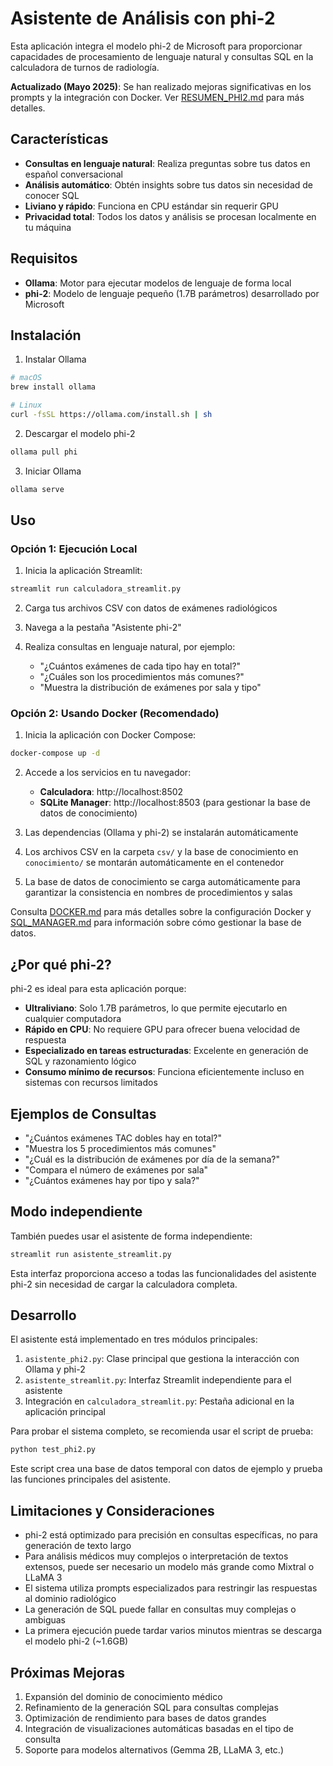 # Asistente de Análisis con phi-2

Esta aplicación integra el modelo phi-2 de Microsoft para proporcionar capacidades de procesamiento de lenguaje natural y consultas SQL en la calculadora de turnos de radiología.

**Actualizado (Mayo 2025)**: Se han realizado mejoras significativas en los prompts y la integración con Docker. Ver [RESUMEN_PHI2.md](RESUMEN_PHI2.md) para más detalles.

## Características

- **Consultas en lenguaje natural**: Realiza preguntas sobre tus datos en español conversacional
- **Análisis automático**: Obtén insights sobre tus datos sin necesidad de conocer SQL
- **Liviano y rápido**: Funciona en CPU estándar sin requerir GPU
- **Privacidad total**: Todos los datos y análisis se procesan localmente en tu máquina

## Requisitos

- **Ollama**: Motor para ejecutar modelos de lenguaje de forma local
- **phi-2**: Modelo de lenguaje pequeño (1.7B parámetros) desarrollado por Microsoft

## Instalación

1. Instalar Ollama

```bash
# macOS
brew install ollama

# Linux
curl -fsSL https://ollama.com/install.sh | sh
```

2. Descargar el modelo phi-2

```bash
ollama pull phi
```

3. Iniciar Ollama

```bash
ollama serve
```

## Uso

### Opción 1: Ejecución Local

1. Inicia la aplicación Streamlit:

```bash
streamlit run calculadora_streamlit.py
```

2. Carga tus archivos CSV con datos de exámenes radiológicos

3. Navega a la pestaña "Asistente phi-2"

4. Realiza consultas en lenguaje natural, por ejemplo:
   - "¿Cuántos exámenes de cada tipo hay en total?"
   - "¿Cuáles son los procedimientos más comunes?"
   - "Muestra la distribución de exámenes por sala y tipo"

### Opción 2: Usando Docker (Recomendado)

1. Inicia la aplicación con Docker Compose:

```bash
docker-compose up -d
```

2. Accede a los servicios en tu navegador:
   - **Calculadora**: http://localhost:8502
   - **SQLite Manager**: http://localhost:8503 (para gestionar la base de datos de conocimiento)

3. Las dependencias (Ollama y phi-2) se instalarán automáticamente

4. Los archivos CSV en la carpeta `csv/` y la base de conocimiento en `conocimiento/` se montarán automáticamente en el contenedor

5. La base de datos de conocimiento se carga automáticamente para garantizar la consistencia en nombres de procedimientos y salas

Consulta [DOCKER.md](DOCKER.md) para más detalles sobre la configuración Docker y [SQL_MANAGER.md](SQL_MANAGER.md) para información sobre cómo gestionar la base de datos.

## ¿Por qué phi-2?

phi-2 es ideal para esta aplicación porque:

- **Ultraliviano**: Solo 1.7B parámetros, lo que permite ejecutarlo en cualquier computadora
- **Rápido en CPU**: No requiere GPU para ofrecer buena velocidad de respuesta
- **Especializado en tareas estructuradas**: Excelente en generación de SQL y razonamiento lógico
- **Consumo mínimo de recursos**: Funciona eficientemente incluso en sistemas con recursos limitados

## Ejemplos de Consultas

- "¿Cuántos exámenes TAC dobles hay en total?"
- "Muestra los 5 procedimientos más comunes"
- "¿Cuál es la distribución de exámenes por día de la semana?"
- "Compara el número de exámenes por sala"
- "¿Cuántos exámenes hay por tipo y sala?"

## Modo independiente

También puedes usar el asistente de forma independiente:

```bash
streamlit run asistente_streamlit.py
```

Esta interfaz proporciona acceso a todas las funcionalidades del asistente phi-2 sin necesidad de cargar la calculadora completa.

## Desarrollo

El asistente está implementado en tres módulos principales:

1. `asistente_phi2.py`: Clase principal que gestiona la interacción con Ollama y phi-2
2. `asistente_streamlit.py`: Interfaz Streamlit independiente para el asistente
3. Integración en `calculadora_streamlit.py`: Pestaña adicional en la aplicación principal

Para probar el sistema completo, se recomienda usar el script de prueba:

```bash
python test_phi2.py
```

Este script crea una base de datos temporal con datos de ejemplo y prueba las funciones principales del asistente.

## Limitaciones y Consideraciones

- phi-2 está optimizado para precisión en consultas específicas, no para generación de texto largo
- Para análisis médicos muy complejos o interpretación de textos extensos, puede ser necesario un modelo más grande como Mixtral o LLaMA 3
- El sistema utiliza prompts especializados para restringir las respuestas al dominio radiológico
- La generación de SQL puede fallar en consultas muy complejas o ambiguas
- La primera ejecución puede tardar varios minutos mientras se descarga el modelo phi-2 (~1.6GB)

## Próximas Mejoras

1. Expansión del dominio de conocimiento médico
2. Refinamiento de la generación SQL para consultas complejas
3. Optimización de rendimiento para bases de datos grandes
4. Integración de visualizaciones automáticas basadas en el tipo de consulta
5. Soporte para modelos alternativos (Gemma 2B, LLaMA 3, etc.)
